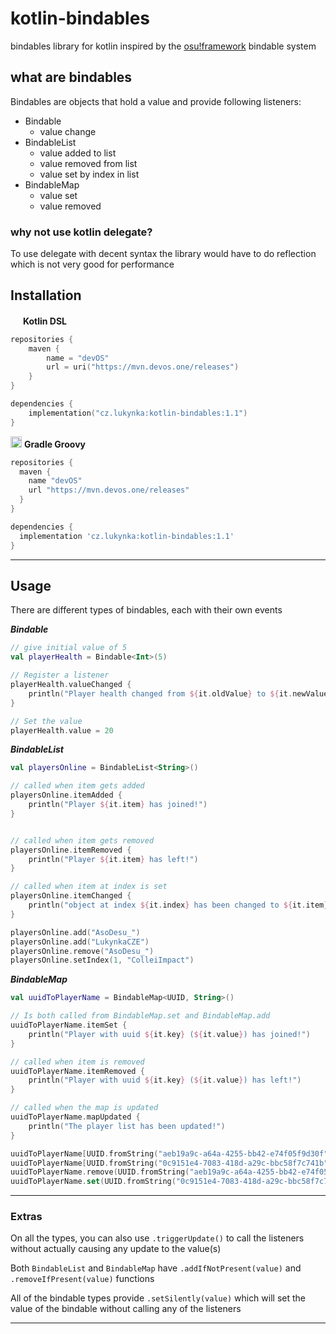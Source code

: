 # kotlin-bindables
bindables library for kotlin inspired by the [osu!framework](https://github.com/ppy/osu-framework/) bindable system

## what are bindables

Bindables are objects that hold a value and provide following listeners:
- Bindable
  - value change
- BindableList
  - value added to list
  - value removed from list
  - value set by index in list
- BindableMap
  - value set
  - value removed

### why not use kotlin delegate?

To use delegate with decent syntax the library would have to do reflection which is not very good for performance

## Installation

<img src="https://cdn.worldvectorlogo.com/logos/kotlin-2.svg" width="16px"></img>
**Kotlin DSL**
```kotlin
repositories {
    maven {
        name = "devOS"
        url = uri("https://mvn.devos.one/releases")
    }
}

dependencies {
    implementation("cz.lukynka:kotlin-bindables:1.1")
}
```
<img src="https://github.com/LukynkaCZE/PrettyLog/assets/48604271/3293feca-7395-4100-8b61-257ba40dbe3c" width="18px"></img>
**Gradle Groovy**
```groovy
repositories {
  maven {
    name "devOS"
    url "https://mvn.devos.one/releases"
  }
}

dependencies {
  implementation 'cz.lukynka:kotlin-bindables:1.1'
}
```
---

## Usage

There are different types of bindables, each with their own events

**_Bindable_**
```kotlin
// give initial value of 5
val playerHealth = Bindable<Int>(5)

// Register a listener
playerHealth.valueChanged {
    println("Player health changed from ${it.oldValue} to ${it.newValue}!")
}

// Set the value
playerHealth.value = 20
```

**_BindableList_**
```kotlin
val playersOnline = BindableList<String>()

// called when item gets added
playersOnline.itemAdded {
    println("Player ${it.item} has joined!")
}


// called when item gets removed
playersOnline.itemRemoved {
    println("Player ${it.item} has left!")
}

// called when item at index is set
playersOnline.itemChanged {
    println("object at index ${it.index} has been changed to ${it.item}!")
}

playersOnline.add("AsoDesu_")
playersOnline.add("LukynkaCZE")
playersOnline.remove("AsoDesu_")
playersOnline.setIndex(1, "ColleiImpact")
```

**_BindableMap_**
```kotlin
val uuidToPlayerName = BindableMap<UUID, String>()

// Is both called from BindableMap.set and BindableMap.add
uuidToPlayerName.itemSet {
    println("Player with uuid ${it.key} (${it.value}) has joined!")
}

// called when item is removed
uuidToPlayerName.itemRemoved {
    println("Player with uuid ${it.key} (${it.value}) has left!")
}

// called when the map is updated 
uuidToPlayerName.mapUpdated {
    println("The player list has been updated!")
}

uuidToPlayerName[UUID.fromString("aeb19a9c-a64a-4255-bb42-e74f05f9d30f")] = "AsoDesu_"
uuidToPlayerName[UUID.fromString("0c9151e4-7083-418d-a29c-bbc58f7c741b")] = "LukynkaCZE"
uuidToPlayerName.remove(UUID.fromString("aeb19a9c-a64a-4255-bb42-e74f05f9d30f"))
uuidToPlayerName.set(UUID.fromString("0c9151e4-7083-418d-a29c-bbc58f7c741b"), "ColleiImpact")
```

---

### Extras

On all the types, you can also use `.triggerUpdate()` to call the listeners without actually causing any update to the value(s)

Both `BindableList` and `BindableMap` have `.addIfNotPresent(value)` and `.removeIfPresent(value)` functions

All of the bindable types provide `.setSilently(value)` which will set the value of the bindable without calling any of the listeners

---
